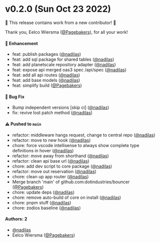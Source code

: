 # v0.2.0 (Sun Oct 23 2022)

:tada: This release contains work from a new contributor! :tada:

Thank you, Eelco Wiersma ([@Pagebakers](https://github.com/Pagebakers)), for all your work!

#### 🚀 Enhancement

- feat: publish packages ([@nadilas](https://github.com/nadilas))
- feat: add sql package for shared tables ([@nadilas](https://github.com/nadilas))
- feat: add planetscale repository adapter ([@nadilas](https://github.com/nadilas))
- feat: expose api merged oas3 spec /api/spec ([@nadilas](https://github.com/nadilas))
- feat: add all api routes ([@nadilas](https://github.com/nadilas))
- feat: add base models ([@nadilas](https://github.com/nadilas))
- feat: simplify build ([@Pagebakers](https://github.com/Pagebakers))

#### 🐛 Bug Fix

- Bump independent versions \[skip ci\] ([@nadilas](https://github.com/nadilas))
- fix: revive lost patch method ([@nadilas](https://github.com/nadilas))

#### ⚠️ Pushed to `main`

- refactor: middleware hangs request, change to central repo ([@nadilas](https://github.com/nadilas))
- refactor: move to new hook ([@nadilas](https://github.com/nadilas))
- chore: force vscode intellisense to always show complete type definitions in hover ([@nadilas](https://github.com/nadilas))
- refactor: move away from shorthand ([@nadilas](https://github.com/nadilas))
- refactor: clean api base url ([@nadilas](https://github.com/nadilas))
- chore: add dev script to core package ([@nadilas](https://github.com/nadilas))
- refactor: move out reservation ([@nadilas](https://github.com/nadilas))
- chore: clean up app router ([@nadilas](https://github.com/nadilas))
- Merge branch 'main' of github.com:dotindustries/bouncer ([@Pagebakers](https://github.com/Pagebakers))
- chore: update deps ([@nadilas](https://github.com/nadilas))
- chore: remove auto-build of core on install ([@nadilas](https://github.com/nadilas))
- chore: pnpm stuff ([@nadilas](https://github.com/nadilas))
- chore: zodios baseline ([@nadilas](https://github.com/nadilas))

#### Authors: 2

- [@nadilas](https://github.com/nadilas)
- Eelco Wiersma ([@Pagebakers](https://github.com/Pagebakers))

